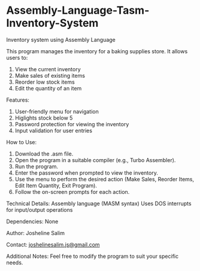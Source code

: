 # Assembly-Language-Tasm-Inventory-System
Inventory system using Assembly Language

This program manages the inventory for a baking supplies store. It allows users to:
1. View the current inventory
2. Make sales of existing items
3. Reorder low stock items
4. Edit the quantity of an item

Features:
1. User-friendly menu for navigation
2. Higlights stock below 5
3. Password protection for viewing the inventory
4. Input validation for user entries

How to Use:
1. Download the .asm file.
2. Open the program in a suitable compiler (e.g., Turbo Assembler).
3. Run the program.
4. Enter the password when prompted to view the inventory.
5. Use the menu to perform the desired action (Make Sales, Reorder Items, Edit Item Quantity, Exit Program).
6. Follow the on-screen prompts for each action.

Technical Details:
Assembly language (MASM syntax)
Uses DOS interrupts for input/output operations

Dependencies:
None

Author:
Josheline Salim

Contact:
joshelinesalim.js@gmail.com

Additional Notes:
Feel free to modify the program to suit your specific needs.
